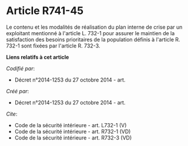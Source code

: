 # Article R741-45

Le contenu et les modalités de réalisation du plan interne de crise par un exploitant mentionné à l'article L. 732-1 pour
assurer le maintien de la satisfaction des besoins prioritaires de la population définis à l'article R. 732-1 sont fixées par
l'article R. 732-3.

**Liens relatifs à cet article**

_Codifié par_:

  - Décret n°2014-1253 du 27 octobre 2014 - art.

_Créé par_:

  - Décret n°2014-1253 du 27 octobre 2014 - art.

_Cite_:

  - Code de la sécurité intérieure - art. L732-1 (V)
  - Code de la sécurité intérieure - art. R732-1 (VD)
  - Code de la sécurité intérieure - art. R732-3 (VD)
